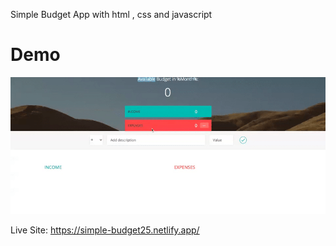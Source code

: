 Simple Budget App with html , css and javascript

# Demo

![](simplebudget.gif)

Live Site: https://simple-budget25.netlify.app/
